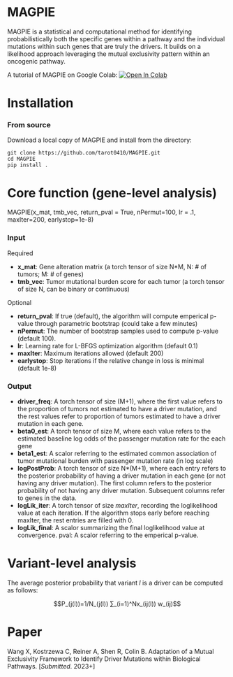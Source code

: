 # MAGPIE

MAGPIE is a statistical and computational method for identifying probabilistically both the specific genes within a pathway and the individual mutations within such genes that are truly the drivers. It builds on a likelihood approach leveraging the mutual exclusivity pattern within an oncogenic pathway.

A tutorial of MAGPIE on Google Colab: <a 
				       href="https://colab.research.google.com/drive/1ozZQ5wAZfWK3i8cazJ003nfelLR7EMzw?usp=sharing">
  	<img src="https://colab.research.google.com/assets/colab-badge.svg" alt="Open In Colab"/>
	</a>
	

# Installation

### From source

Download a local copy of MAGPIE and install from the directory:

	git clone https://github.com/tarot0410/MAGPIE.git
	cd MAGPIE
	pip install .

# Core function (gene-level analysis)

MAGPIE(x_mat, tmb_vec, return_pval = True, nPermut=100, lr = .1, maxIter=200, earlystop=1e-8)

### Input
Required
- **x_mat**: Gene alteration matrix (a torch tensor of size N*M, N: # of tumors; M: # of genes)
- **tmb_vec**: Tumor mutational burden score for each tumor (a torch tensor of size N, can be binary or continuous)

Optional
- **return_pval**: If true (default), the algorithm will compute emperical p-value through parametric bootstrap (could take a few minutes)
- **nPermut**: The number of bootstrap samples used to compute p-value (default 100).
- **lr**: Learning rate for L-BFGS optimization algorithm (default 0.1)
- **maxIter**: Maximum iterations allowed (default 200)
- **earlystop**: Stop iterations if the relative change in loss is minimal (default 1e-8)

### Output
- **driver_freq**: A torch tensor of size (M+1), where the first value refers to the proportion of tumors not estimated to have a driver mutation, and the rest values refer to proportion of tumors estimated to have a driver mutation in each gene.
- **beta0_est**: A torch tensor of size M, where each value refers to the estimated baseline log odds of the passenger mutation rate for the each gene
- **beta1_est**: A scalor referring to the estimated common association of tumor mutational burden with passenger mutation rate (in log scale)
- **logPostProb**: A torch tensor of size N*(M+1), where each entry refers to the posterior probability of having a driver mutation in each gene (or not having any driver mutation). The first column refers to the posterior probability of not having any driver mutation. Subsequent columns refer to genes in the data.
- **logLik_iter**: A torch tensor of size *maxIter*, recording the loglikelihood value at each iteration. If the algorithm stops early before reaching maxIter, the rest entries are filled with 0.
- **logLik_final**: A scalor summarizing the final loglikelihood value at convergence.
pval: A scalor referring to the emperical p-value.

# Variant-level analysis
The average posterior probability that variant *l* is a driver can be computed as follows:

$$P_(j(l))=1/N_(j(l))  ∑_(i=1)^Nx_(ij(l))  w_(ij)$$

# Paper
Wang X, Kostrzewa C, Reiner A, Shen R, Colin B. Adaptation of a Mutual Exclusivity Framework to Identify Driver Mutations within Biological Pathways. [*Submitted*. 2023+]
